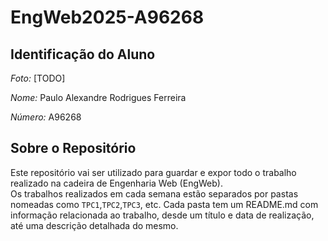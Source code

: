 # EngWeb2025-A96268

## Identificação do Aluno

*Foto:* [TODO]

*Nome:* Paulo Alexandre Rodrigues Ferreira

*Número:* A96268

## Sobre o Repositório

Este repositório vai ser utilizado para guardar e expor todo o trabalho realizado na cadeira de Engenharia Web (EngWeb).
\
Os trabalhos realizados em cada semana estão separados por pastas nomeadas como ```TPC1```,```TPC2```,```TPC3```, etc. Cada pasta tem um README.md com informação relacionada ao trabalho, desde um título e data de realização, até uma descrição detalhada do mesmo.